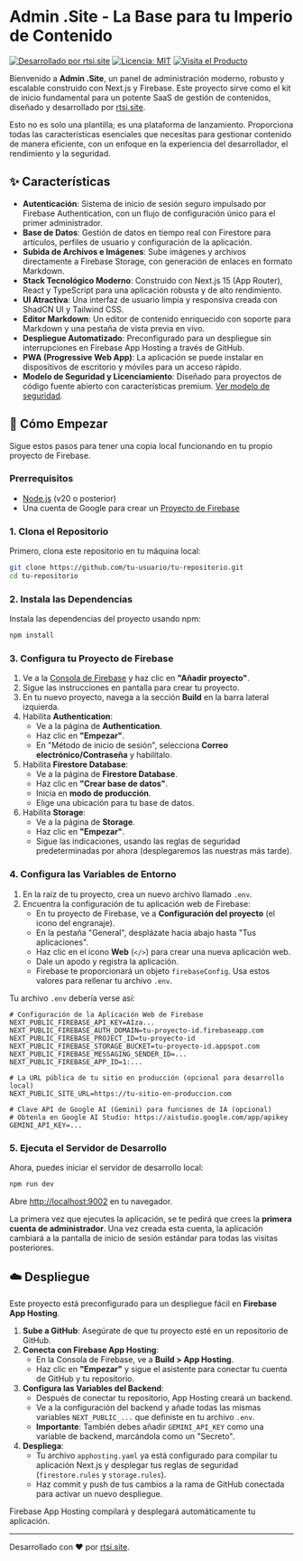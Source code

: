# Admin .Site - La Base para tu Imperio de Contenido

[![Desarrollado por rtsi.site](https://img.shields.io/badge/Desarrollado%20por-rtsi.site-blue?style=for-the-badge&logo=rocket)](https://rtsi.site)
[![Licencia: MIT](https://img.shields.io/badge/Licencia-MIT-green.svg?style=for-the-badge)](https://opensource.org/licenses/MIT)
[![Visita el Producto](https://img.shields.io/badge/Ver%20Producto-y%20Planes-orange?style=for-the-badge&logo=buy-me-a-coffee)](https://rtsi.site/tools/admin-site)


Bienvenido a **Admin .Site**, un panel de administración moderno, robusto y escalable construido con Next.js y Firebase. Este proyecto sirve como el kit de inicio fundamental para un potente SaaS de gestión de contenidos, diseñado y desarrollado por [rtsi.site](https://rtsi.site).

Esto no es solo una plantilla; es una plataforma de lanzamiento. Proporciona todas las características esenciales que necesitas para gestionar contenido de manera eficiente, con un enfoque en la experiencia del desarrollador, el rendimiento y la seguridad.

## ✨ Características

-   **Autenticación**: Sistema de inicio de sesión seguro impulsado por Firebase Authentication, con un flujo de configuración único para el primer administrador.
-   **Base de Datos**: Gestión de datos en tiempo real con Firestore para artículos, perfiles de usuario y configuración de la aplicación.
-   **Subida de Archivos e Imágenes**: Sube imágenes y archivos directamente a Firebase Storage, con generación de enlaces en formato Markdown.
-   **Stack Tecnológico Moderno**: Construido con Next.js 15 (App Router), React y TypeScript para una aplicación robusta y de alto rendimiento.
-   **UI Atractiva**: Una interfaz de usuario limpia y responsiva creada con ShadCN UI y Tailwind CSS.
-   **Editor Markdown**: Un editor de contenido enriquecido con soporte para Markdown y una pestaña de vista previa en vivo.
-   **Despliegue Automatizado**: Preconfigurado para un despliegue sin interrupciones en Firebase App Hosting a través de GitHub.
-   **PWA (Progressive Web App)**: La aplicación se puede instalar en dispositivos de escritorio y móviles para un acceso rápido.
-   **Modelo de Seguridad y Licenciamiento**: Diseñado para proyectos de código fuente abierto con características premium. [Ver modelo de seguridad](./docs/security_model.md).

## 🚀 Cómo Empezar

Sigue estos pasos para tener una copia local funcionando en tu propio proyecto de Firebase.

### Prerrequisitos

-   [Node.js](https://nodejs.org/en/) (v20 o posterior)
-   Una cuenta de Google para crear un [Proyecto de Firebase](https://firebase.google.com/)

### 1. Clona el Repositorio

Primero, clona este repositorio en tu máquina local:

```bash
git clone https://github.com/tu-usuario/tu-repositorio.git
cd tu-repositorio
```

### 2. Instala las Dependencias

Instala las dependencias del proyecto usando npm:

```bash
npm install
```

### 3. Configura tu Proyecto de Firebase

1.  Ve a la [Consola de Firebase](https://console.firebase.google.com/) y haz clic en **"Añadir proyecto"**.
2.  Sigue las instrucciones en pantalla para crear tu proyecto.
3.  En tu nuevo proyecto, navega a la sección **Build** en la barra lateral izquierda.
4.  Habilita **Authentication**:
    -   Ve a la página de **Authentication**.
    -   Haz clic en **"Empezar"**.
    -   En "Método de inicio de sesión", selecciona **Correo electrónico/Contraseña** y habilítalo.
5.  Habilita **Firestore Database**:
    -   Ve a la página de **Firestore Database**.
    -   Haz clic en **"Crear base de datos"**.
    -   Inicia en **modo de producción**.
    -   Elige una ubicación para tu base de datos.
6.  Habilita **Storage**:
    -   Ve a la página de **Storage**.
    -   Haz clic en **"Empezar"**.
    -   Sigue las indicaciones, usando las reglas de seguridad predeterminadas por ahora (desplegaremos las nuestras más tarde).

### 4. Configura las Variables de Entorno

1.  En la raíz de tu proyecto, crea un nuevo archivo llamado `.env`.
2.  Encuentra la configuración de tu aplicación web de Firebase:
    -   En tu proyecto de Firebase, ve a **Configuración del proyecto** (el icono del engranaje).
    -   En la pestaña "General", desplázate hacia abajo hasta "Tus aplicaciones".
    -   Haz clic en el icono **Web** (`</>`) para crear una nueva aplicación web.
    -   Dale un apodo y registra la aplicación.
    -   Firebase te proporcionará un objeto `firebaseConfig`. Usa estos valores para rellenar tu archivo `.env`.

Tu archivo `.env` debería verse así:

```
# Configuración de la Aplicación Web de Firebase
NEXT_PUBLIC_FIREBASE_API_KEY=AIza...
NEXT_PUBLIC_FIREBASE_AUTH_DOMAIN=tu-proyecto-id.firebaseapp.com
NEXT_PUBLIC_FIREBASE_PROJECT_ID=tu-proyecto-id
NEXT_PUBLIC_FIREBASE_STORAGE_BUCKET=tu-proyecto-id.appspot.com
NEXT_PUBLIC_FIREBASE_MESSAGING_SENDER_ID=...
NEXT_PUBLIC_FIREBASE_APP_ID=1:...

# La URL pública de tu sitio en producción (opcional para desarrollo local)
NEXT_PUBLIC_SITE_URL=https://tu-sitio-en-produccion.com

# Clave API de Google AI (Gemini) para funciones de IA (opcional)
# Obtenla en Google AI Studio: https://aistudio.google.com/app/apikey
GEMINI_API_KEY=...
```

### 5. Ejecuta el Servidor de Desarrollo

Ahora, puedes iniciar el servidor de desarrollo local:

```bash
npm run dev
```

Abre [http://localhost:9002](http://localhost:9002) en tu navegador.

La primera vez que ejecutes la aplicación, se te pedirá que crees la **primera cuenta de administrador**. Una vez creada esta cuenta, la aplicación cambiará a la pantalla de inicio de sesión estándar para todas las visitas posteriores.

## ☁️ Despliegue

Este proyecto está preconfigurado para un despliegue fácil en **Firebase App Hosting**.

1.  **Sube a GitHub**: Asegúrate de que tu proyecto esté en un repositorio de GitHub.
2.  **Conecta con Firebase App Hosting**:
    -   En la Consola de Firebase, ve a **Build > App Hosting**.
    -   Haz clic en **"Empezar"** y sigue el asistente para conectar tu cuenta de GitHub y tu repositorio.
3.  **Configura las Variables del Backend**:
    -   Después de conectar tu repositorio, App Hosting creará un backend.
    -   Ve a la configuración del backend y añade todas las mismas variables `NEXT_PUBLIC_...` que definiste en tu archivo `.env`.
    -   **Importante**: También debes añadir `GEMINI_API_KEY` como una variable de backend, marcándola como un "Secreto".
4.  **Despliega**:
    -   Tu archivo `apphosting.yaml` ya está configurado para compilar tu aplicación Next.js y desplegar tus reglas de seguridad (`firestore.rules` y `storage.rules`).
    -   Haz commit y push de tus cambios a la rama de GitHub conectada para activar un nuevo despliegue.

Firebase App Hosting compilará y desplegará automáticamente tu aplicación.

---

Desarrollado con ❤️ por [rtsi.site](https://rtsi.site).
